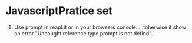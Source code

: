 ﻿# JavascriptPratice set
1. Use prompt in reapl.it or in your browsers console.....toherwise it show an error "Uncought reference type prompt is not defind"..
